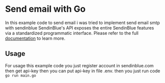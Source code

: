 # Send email with Go

In this example code to send email i was tried to implement send email smtp with sendinblue
SendinBlue's API exposes the entire SendinBlue features via a standardized programmatic interface. Please refer to the full [documentation](https://developers.sendinblue.com) to learn more.

## Usage
For usage this example code you just register account in sendinblue.com then get api-key then you can put api-key in file .env.
then you just run code `go run main.go`